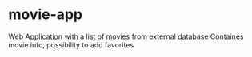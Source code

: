 # movie-app
 Web Application with a list of movies from external database
 Containes movie info, possibility to add favorites